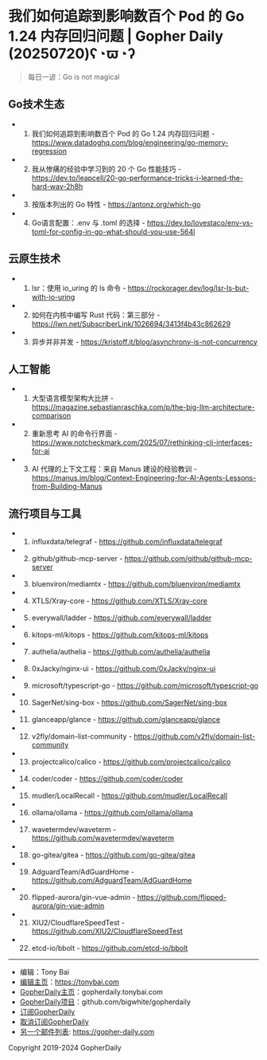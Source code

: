 # 我们如何追踪到影响数百个 Pod 的 Go 1.24 内存回归问题 | Gopher Daily (20250720)ʕ◔ϖ◔ʔ

>每日一谚：Go is not magical

## Go技术生态


- 1. 我们如何追踪到影响数百个 Pod 的 Go 1.24 内存回归问题 - https://www.datadoghq.com/blog/engineering/go-memory-regression

- 2. 我从惨痛的经验中学习到的 20 个 Go 性能技巧 - https://dev.to/leapcell/20-go-performance-tricks-i-learned-the-hard-way-2h8h

- 3. 按版本列出的 Go 特性 - https://antonz.org/which-go

- 4. Go语言配置：.env 与 .toml 的选择 - https://dev.to/lovestaco/env-vs-toml-for-config-in-go-what-should-you-use-564l


## 云原生技术


- 1. lsr：使用 io_uring 的 ls 命令 - https://rockorager.dev/log/lsr-ls-but-with-io-uring

- 2. 如何在内核中编写 Rust 代码：第三部分 - https://lwn.net/SubscriberLink/1026694/3413f4b43c862629

- 3. 异步并非并发 - https://kristoff.it/blog/asynchrony-is-not-concurrency


## 人工智能


- 1. 大型语言模型架构大比拼 - https://magazine.sebastianraschka.com/p/the-big-llm-architecture-comparison

- 2. 重新思考 AI 的命令行界面 - https://www.notcheckmark.com/2025/07/rethinking-cli-interfaces-for-ai

- 3. AI 代理的上下文工程：来自 Manus 建设的经验教训 - https://manus.im/blog/Context-Engineering-for-AI-Agents-Lessons-from-Building-Manus


## 流行项目与工具


- 1. influxdata/telegraf - https://github.com/influxdata/telegraf

- 2. github/github-mcp-server - https://github.com/github/github-mcp-server

- 3. bluenviron/mediamtx - https://github.com/bluenviron/mediamtx

- 4. XTLS/Xray-core - https://github.com/XTLS/Xray-core

- 5. everywall/ladder - https://github.com/everywall/ladder

- 6. kitops-ml/kitops - https://github.com/kitops-ml/kitops

- 7. authelia/authelia - https://github.com/authelia/authelia

- 8. 0xJacky/nginx-ui - https://github.com/0xJacky/nginx-ui

- 9. microsoft/typescript-go - https://github.com/microsoft/typescript-go

- 10. SagerNet/sing-box - https://github.com/SagerNet/sing-box

- 11. glanceapp/glance - https://github.com/glanceapp/glance

- 12. v2fly/domain-list-community - https://github.com/v2fly/domain-list-community

- 13. projectcalico/calico - https://github.com/projectcalico/calico

- 14. coder/coder - https://github.com/coder/coder

- 15. mudler/LocalRecall - https://github.com/mudler/LocalRecall

- 16. ollama/ollama - https://github.com/ollama/ollama

- 17. wavetermdev/waveterm - https://github.com/wavetermdev/waveterm

- 18. go-gitea/gitea - https://github.com/go-gitea/gitea

- 19. AdguardTeam/AdGuardHome - https://github.com/AdguardTeam/AdGuardHome

- 20. flipped-aurora/gin-vue-admin - https://github.com/flipped-aurora/gin-vue-admin

- 21. XIU2/CloudflareSpeedTest - https://github.com/XIU2/CloudflareSpeedTest

- 22. etcd-io/bbolt - https://github.com/etcd-io/bbolt


----

- 编辑：Tony Bai
- [编辑主页](https://tonybai.com)：https://tonybai.com
- [GopherDaily主页](https://gopherdaily.tonybai.com)：gopherdaily.tonybai.com
- [GopherDaily项目](https://github.com/bigwhite/gopherdaily)：github.com/bigwhite/gopherdaily
- [订阅GopherDaily](https://gopherdaily.tonybai.com/subscribe)
- [取消订阅GopherDaily](https://gopherdaily.tonybai.com/unsubscribe)
- [另一个邮件列表](https://gopher-daily.com): https://gopher-daily.com

Copyright 2019-2024 GopherDaily
